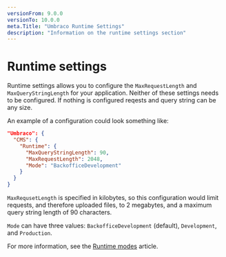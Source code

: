 ```yaml
---
versionFrom: 9.0.0
versionTo: 10.0.0
meta.Title: "Umbraco Runtime Settings"
description: "Information on the runtime settings section"
---
```


# Runtime settings

Runtime settings allows you to configure the `MaxRequestLength` and `MaxQueryStringLength` for your application. Neither of these settings needs to be configured. If nothing is configured reqests and query string can be any size.

An example of a configuration could look something like:

```json
"Umbraco": {
  "CMS": {
    "Runtime": {
      "MaxQueryStringLength": 90,
      "MaxRequestLength": 2048,
      "Mode": "BackofficeDevelopment"
    }
  }
}
```

`MaxRequsetLength` is specified in kilobytes, so this configuration would limit requests, and therefore uploaded files, to 2 megabytes, and a maximum query string length of 90 characters.

`Mode` can have three values: `BackofficeDevelopment` (default), `Development`, and `Production`.

For more information, see the [Runtime modes](/documentation/Fundamentals/Setup/Server-Setup/runtime-modes) article.
